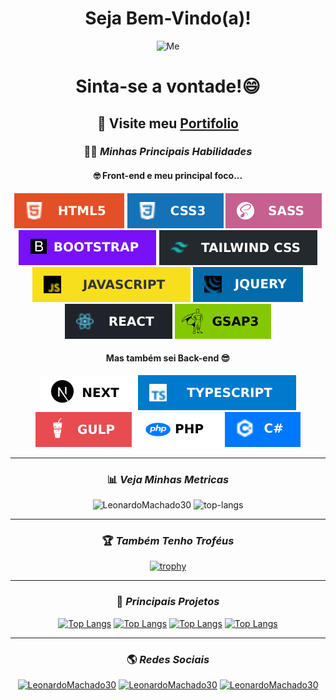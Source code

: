 

<div align="center">

# Seja Bem-Vindo(a)! 
![Me](https://media.licdn.com/dms/image/D4E16AQFtKwOtoGqWCA/profile-displaybackgroundimage-shrink_350_1400/0/1690571838601?e=1695859200&v=beta&t=oihGzPEnL5cBviNquKFat4ABCmEgRuyVhkhdd8TrbaQ) 
# Sinta-se a vontade!😄

## 🎈 Visite meu <a href="https://react-app-portifolio.vercel.app/" target="_blank" >Portifolio</a> 

### 🤹‍♀️ _Minhas Principais Habilidades_

#### 🤓 Front-end e meu principal foco...
![HTML5](https://github.com/LeonardoMachado30/LeonardoMachado30/blob/main/html.svg) 
![CSS3](https://github.com/LeonardoMachado30/LeonardoMachado30/blob/main/css3.svg)
![SASS](https://github.com/LeonardoMachado30/LeonardoMachado30/blob/main/SASS.svg)
![Bootstrap](https://github.com/LeonardoMachado30/LeonardoMachado30/blob/main/bootstrap.svg)
![Tailwind](https://github.com/LeonardoMachado30/LeonardoMachado30/blob/main/tailwindcss.svg)
![Javascript](https://github.com/LeonardoMachado30/LeonardoMachado30/blob/main/javascript.svg)
![Jquery](https://github.com/LeonardoMachado30/LeonardoMachado30/blob/main/jquery.svg)
![ReactJs](https://github.com/LeonardoMachado30/LeonardoMachado30/blob/main/react.svg)
![GSAP](https://github.com/LeonardoMachado30/LeonardoMachado30/blob/main/gsap.svg)

#### Mas também sei Back-end 😎
![NextJS](https://github.com/LeonardoMachado30/LeonardoMachado30/blob/main/next.svg)
![Typescript](https://github.com/LeonardoMachado30/LeonardoMachado30/blob/main/typescript.svg)
![GulpJs](https://github.com/LeonardoMachado30/LeonardoMachado30/blob/main/GULP.svg)
![PHP](https://github.com/LeonardoMachado30/LeonardoMachado30/blob/main/php.svg)
![C#](https://github.com/LeonardoMachado30/LeonardoMachado30/blob/main/csharp.svg)

<hr />

### 📊 _Veja Minhas Metricas_

![LeonardoMachado30](https://github-readme-stats.vercel.app/api?username=LeonardoMachado30&show_icons=true&layout=compact&theme=radical&locale=pt-br&hide_border=true&title_color=ffd700&hide=issues&custom_title=M%C3%A9tricas)
![top-langs](https://github-readme-stats.vercel.app/api/top-langs/?username=LeonardoMachado30&layout=compact&theme=radical&title_color=ffd700&hide_border=true&hide=C&locale=pt-br)

<hr />

### 🏆 _Também Tenho Troféus_  
[![trophy](https://github-profile-trophy.vercel.app/?username=LeonardoMachado30&column=6&row=1&theme=juicyfresh&no-bg=true&margin-w=10&margin-h=8&locale=pt-br)](https://github.com/LeonardoMachado30/github-profile-trophy)

<hr />

### 💼 _Principais Projetos_
[![Top Langs](https://github-readme-stats.vercel.app/api/pin/?username=LeonardoMachado30&repo=nest-prisma-app)](https://github.com/LeonardoMachado30/nest-prisma-app)
[![Top Langs](https://github-readme-stats.vercel.app/api/pin/?username=LeonardoMachado30&repo=React__app__portifolio)](https://github.com/LeonardoMachado30/React__app__portifolio)
[![Top Langs](https://github-readme-stats.vercel.app/api/pin/?username=LeonardoMachado30&repo=landing-page)](https://github.com/LeonardoMachado30/landing-page)
[![Top Langs](https://github-readme-stats.vercel.app/api/pin/?username=LeonardoMachado30&repo=Pokemons-React)](https://github.com/LeonardoMachado30/Pokemons-React)

<hr />

### 🌎 _Redes Sociais_
<a href="https://www.linkedin.com/in/flavio-leonardo-ads/" target="_blank"><img  src="https://cdn-icons-png.flaticon.com/512/174/174857.png" alt="LeonardoMachado30" height="30" width="30" /></a> 
<a href="https://mail.google.com/mail/u/0/#inbox?compose=CllgCJqSvRkZZgWBVBDvTrMxkSmvfrCvVGvNvrwKJntkXprlmPDFWwcwCFpcdcXtmTSPPTzzKPg" target="_blank"><img src="https://imagepng.org/wp-content/uploads/2018/03/gmail-cone-icon.png" alt="LeonardoMachado30" height="30" width="30" /></a>
<a href="https://api.whatsapp.com/send?phone=5561981095126&text=Ol%C3%A1,%20gostaria%20de%20conversar%20com%20o%20Fl%C3%A1vio%20Leonardo,%20encontra-se?" target="_blank"><img src="https://th.bing.com/th/id/R.3db05f40f9bfbfa4818e5f841359ac18?rik=i9uCGc2yoCWfNA&riu=http%3a%2f%2fspeedyclearance.uk%2fwp-content%2fuploads%2f2018%2f04%2fwhatsapp-icon.png&ehk=%2fGSNSk4y8vLd2qCiosXRI0WSYOth7SLdJewCXSxpcmY%3d&risl=&pid=ImgRaw&r=0" alt="LeonardoMachado30" height="30" width="30" /></a>

</div>

